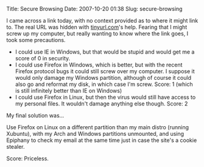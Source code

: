 Title: Secure Browsing
Date: 2007-10-20 01:38
Slug: secure-browsing

I came across a link today, with no context provided as to where it
might link to. The real URL was hidden with
[tinyurl.com](http://www.tinyurl.com/)'s help. Fearing that I might
screw up my computer, but really wanting to know where the link goes, I
took some precautions.

-   I could use IE in Windows, but that would be stupid and would get me
    a score of 0 in security.
-   I could use Firefox in Windows, which is better, but with the recent
    Firefox protocol bugs it could still screw over my computer. I
    suppose it would only damage my Windows partition, although of
    course it could also go and reformat my disk, in which case I'm
    screw. Score: 1 (which is still infinitely better than IE on
    Windows)
-   I could use Firefox in Linux, but then the virus would still have
    access to my personal files. It wouldn't damage anything else
    though. Score: 2

My final solution was...

Use Firefox on Linux on a different partition than my main distro
(running Xubuntu), with my Arch and Windows partitions unmounted, and
using Epiphany to check my email at the same time just in case the
site's a cookie stealer.

Score: Priceless.

